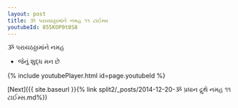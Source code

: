 ```yaml
---
layout: post
title: ૐ પરાયઠઠ્ઠામાંને નમહ ૧૧ ટાઈમ્સ
youtubeId: 855KOP0t8S8
---
```

 
 
 ૐ પરાયઠઠ્ઠામાંને નમહ  
 
 -  જેનું શુદ્ધ મન છે 
 
  
 
  
 
 
 
 
 
 


{% include youtubePlayer.html id=page.youtubeId %}
 
[Next]({{ site.baseurl }}{% link  split2/_posts/2014-12-20-ૐ પ્રધાન દ્રુથે નમહ ૧૧ ટાઈમ્સ.md%})
 
